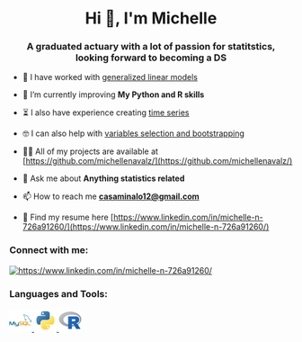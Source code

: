 <h1 align="center">Hi 👋, I'm Michelle</h1>
<h3 align="center">A graduated actuary with a lot of passion for statitstics, looking forward to becoming a DS</h3>

- 🔭 I have worked with [generalized linear models](https://github.com/michellenavalz/modelos_lineales_generalizados)

- 🌱 I’m currently improving **My Python and R skills**

- ⏳ I also have experience creating [time series](https://github.com/michellenavalz/Series_de_tiempo)

- 🤓 I can also help with [variables selection and bootstrapping](https://github.com/michellenavalz/variables_bootstrap_no_super)

- 👨‍💻 All of my projects are available at [https://github.com/michellenavalz/](https://github.com/michellenavalz/)

- 💬 Ask me about **Anything statistics related**

- 📫 How to reach me **casaminalo12@gmail.com**

- 📄 Find my resume here [https://www.linkedin.com/in/michelle-n-726a91260/](https://www.linkedin.com/in/michelle-n-726a91260/)

<h3 align="left">Connect with me:</h3>
<p align="left">
<a href="https://linkedin.com/in/https://www.linkedin.com/in/michelle-n-726a91260/" target="blank"><img align="center" src="https://raw.githubusercontent.com/rahuldkjain/github-profile-readme-generator/master/src/images/icons/Social/linked-in-alt.svg" alt="https://www.linkedin.com/in/michelle-n-726a91260/" height="30" width="40" /></a>
</p>

<h3 align="left">Languages and Tools:</h3>
<p align="left">
  <a href="https://www.mysql.com/" target="_blank" rel="noreferrer"> <img src="https://raw.githubusercontent.com/devicons/devicon/master/icons/mysql/mysql-original-wordmark.svg" alt="mysql" width="40" height="40"/> </a>
  <a href="https://www.python.org" target="_blank" rel="noreferrer"> <img src="https://raw.githubusercontent.com/devicons/devicon/master/icons/python/python-original.svg" alt="python" width="40" height="40"/> </a>
  <a href="https://www.r-project.org/" target="_blank" rel="noreferrer"> <img src="https://raw.githubusercontent.com/github/explore/80688e429a7d4ef2fca1e82350fe8e3517d3494d/topics/r/r.png" alt="r" width="40" height="40"/> </a>
</p>


